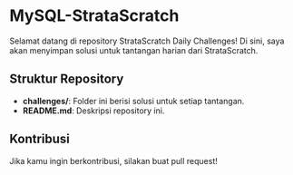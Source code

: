 # MySQL-StrataScratch

Selamat datang di repository StrataScratch Daily Challenges! Di sini, saya akan menyimpan solusi untuk tantangan harian dari StrataScratch.

## Struktur Repository

- **challenges/**: Folder ini berisi solusi untuk setiap tantangan.
- **README.md**: Deskripsi repository ini.

## Kontribusi

Jika kamu ingin berkontribusi, silakan buat pull request!

